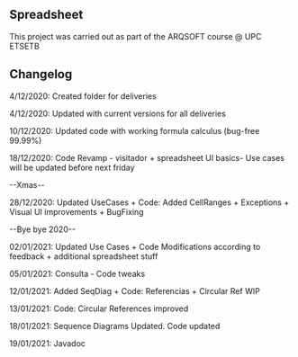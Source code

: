 ## Spreadsheet
This project was carried out as part of the ARQSOFT course @ UPC ETSETB

## Changelog
4/12/2020: Created folder for deliveries

4/12/2020: Updated with current versions for all deliveries

10/12/2020: Updated code with working formula calculus (bug-free 99.99%)

18/12/2020: Code Revamp - visitador + spreadsheet UI basics- Use cases will be updated before next friday

--Xmas--

28/12/2020: Updated UseCases + Code: Added CellRanges + Exceptions + Visual UI improvements + BugFixing

--Bye bye 2020--

02/01/2021: Updated Use Cases + Code Modifications according to feedback + additional spreadsheet stuff

05/01/2021: Consulta - Code tweaks

12/01/2021: Added SeqDiag + Code: Referencias + Circular Ref WIP 

13/01/2021: Code: Circular References improved

18/01/2021: Sequence Diagrams Updated. Code updated

19/01/2021: Javadoc